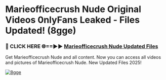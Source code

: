 # Marieofficecrush Nude Original Videos 0nlyFans Leaked - Files Updated! (8gge)

<h3>🔴 CLICK HERE 🌐==►► <a href="https://tinyurl.com/4mcuefdz" rel="nofollow">Marieofficecrush Nude Updated Files</a></h3>

Get Marieofficecrush Nude and all content. Now you can access all videos and pictures of Marieofficecrush Nude. New Updated Files 2025!

[![8gge](https://i.imgur.com/StAQSOY.gif)](https://tinyurl.com/4mcuefdz)
